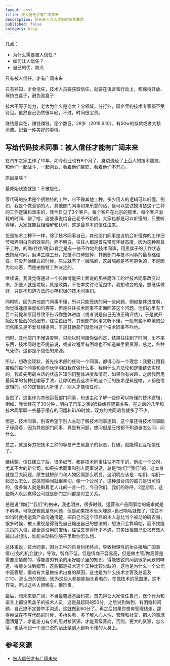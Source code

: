```yaml
---
layout: post
title: 被人信任才有广阔未来
description: 信任是人与人之间的基本要求
published: false
category: blog
---
```




几点：

* 为什么需要被人信任？
* 如何让人信任？
* 自己的优、缺点

只有被人信任，才有广阔未来

只有熟知，才会信任，技术人员要获取信任，就要在语言和行动上，都保持开放、保持白盒子，避免黑盒子

技术不等于能力，老大为什么是老大？分领域，分行业，国企里的技术专家都不受待见。虽然自己仍然很年轻，不过，时间很宝贵。

赚钱最实在，赚钱赚钱，定个数目，28岁（2018.6.10），有50w的存款或者大额消费。记着一件美好的事情。







## 写给代码技术同事：被人信任才能有广阔未来

在汽车之家工作了10年，如今创业也有6个月了，身边流经了上百人的技术朋友，和他们一起战斗、一起创业、看着他们离职、看着他们不开心。

原因是啥？

最原始状态就是：不被信任。

写代码的技术是个很独特的工种，它不像其他工种，多少用人的逻辑可以听懂，例如，我是个做营销的人，其他部门同事如果乐意的话，是可以尝试摸清楚这个工种的工作逻辑和效率的，我今日见了3个客户，每个客户在北京的那里、每个客户消耗的时间、聊了啥，这些事说给自己老爷爷奶奶，大家也都是可以听懂的，只要听得懂，大家就能互相理解和认可，这是最基本的信任由来。

但是技术工种不一样，除了技术同事自己，其他部门同事是没机会听懂你的工作细节和弄明白你的效率的，弄不明白，往往人都是首先带有怀疑态度，因为这种黑盒子工种，的确/往往/确实/肯定是有一些不咋地的技术同事，用黑盒子的工作状态去拖延时间，磨洋工赚工分，把技术口碑毁掉，其他部门与技术同事的最基础信任，在没开始建立的时候，原生就有了一层隔阂，这层隔阂是不可避免的，不是因为谁向恶，而是由独特工种决定的。

继续说。我没觉得通过一个长微博能把上面说的那些磨洋工的烂技术同事改变过来，那些人就是垃圾，就是败类，不在本文讨论范围中。我想改变的是，想继续做好，只是不知道方法的心存积极的技术同事们。

同时呢，因为其他部门同事不懂，所以只能笼统的问一些问题，例如整体进度啊，你觉得速度进度如何等等，但是往往技术同事不正面回答这个问题，他们心里有千百个前提和原因导致不告诉你整体进度（或者说是自己无法正确评估），于是就开始扯东扯西的说细节，往往说细节，其他部门同事又听不懂，一般有些不咋地的公司氛围又是不爱互相提问，于是其他部门就觉得这个技术同事不咋地。

同时，其他部门不懂进度啊，只能以时间跟你做约定，结果往往到了时间，出不来东西，技术同时也不提前说，或者过程里有困难也不知道举手要资源，总之，各种气死你。这都是不信任的来源。

所以，想改变现状，首先技术部的任何一个同事，都得心存一个理念：我要让跟我接触的每个同事和合作伙伴明白我在做什么事、我用什么方法论和逻辑链去实现的，我首先用最白话的状态告知你们整体进度和情况，如果你有兴趣，之后我再用最简单的各种比喻等手法，让你明白我这次干的这个活的技术逻辑是啥，人都是信逻辑的，你的逻辑别人听懂了，别人才能信任你。

当然了，这里作为其他运营部门同事，也该主动了解一些你可以听懂的技术逻辑，例如，我曾经花了30分钟，明白了汽车之家的5级缓存逻辑关系，在之后的几年和技术同事聊一些基于缓存的问题和BUG时候，双方的共同语言就多了不少。

但是，技术同事，别寄希望于别人主动了解技术同事逻辑，这个事还得技术同事脑子琢磨着，因为其他部门同事，真是有问题，想问但是压根都不知道该怎么问、问什么。

总之，就是努力把技术工种的容易产生黑盒子的状态，打破，就能得到互相信任了。

继续聊，信任建立了后，很多细节，都是技术同事往往不在乎的，例如一个公司，尤其不大的新公司，如果技术同事和别人同事说话，总是“你们”“我们”的，这本身就是巨大问题，原生就把部门和人物区隔那么明显，这明明应该是：咱们、咱们一起怎么怎么，这感觉瞬间就很亲切，像一个公司了。这种潜台词的威力是很可怕的，很多新人就是瞅着老人儿的一言一行，今日你们、我们的称呼，2星期后，这些新人永远觉得公司就是部门之间都是对立关系。

总是说“你们”“我们”的由来，我也明白，很多时候，运营和产品同事给的需求就是不明确，可能逻辑就是有问题，但是如果技术低头埋怨+自己嘀咕就做了，往往不如当时就找运营产品沟通清楚，把自己当这个项目的主人总比当个被动的码农强，很多时候，被人重视是得首先自己输出自己的想法的，想法只会靠嘀咕，而不找能决策的人谈，那全是没用的废话，往往又觉得怀才不遇，其实压根自己没找有效人输出过想法，谁能主动钻你脑子里瞅你怎么想。

总体来说，技术同事，因为工种的自身封闭特点，导致物理性的抬头接触广阔事情/业务的机会就少，导致，智商不低，但是情商不容易高，但是做主管/做高管是需要高情商的，得能游刃有余的用好脑子里的知识、得能敏锐的问到很多问题的味道、得能关注到细节，这些都是技术这个工种比较欠缺的，这也是为什么一个公司中高管层，很难有大量做技术出身的原因，这也是为什么技术主管及总监及CTO，那么贵的原因，因为这些人都是能抬头看看的，在做技术的范围里，这不容易，所以这些人很稀有，很珍贵。

最后，想未来更广阔，不当最苦逼基层码农，首先得让大家信任自己，做个行为和语言上都没黑盒子的技术人员，这是最起码的50分，之后说到做到，有困难和问题，自己搞不定要举手沟通，这就做到60分了。再之后如果你想奔管理线走，那得尝试在不写代码的时候，多抬头看，多了解人心人性、管理和社交，把人的事琢磨清楚了，才能游刃有余的用对接资源，才能晋级晋岗，否则，更大的资源，怎么落，也落不到一个张口说的话还是别人都听不懂的人身上。




## 参考来源

* [被人信任才有广阔未来][被人信任才有广阔未来]




















[NingG]:    http://ningg.github.com  "NingG"

[被人信任才有广阔未来]:				http://weibo.com/p/1001603849320674777125









